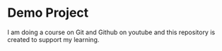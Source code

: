 # Demo Project

I am doing a course on Git and Github on youtube and this repository is created to support my learning.
